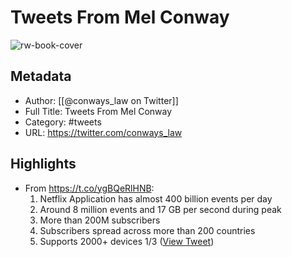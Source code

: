 # Tweets From Mel Conway

![rw-book-cover](https://pbs.twimg.com/profile_images/1284190516968660992/X2AHomKV.jpg)

## Metadata
- Author: [[@conways_law on Twitter]]
- Full Title: Tweets From Mel Conway
- Category: #tweets
- URL: https://twitter.com/conways_law

## Highlights
- From
  https://t.co/ygBQeRlHNB:
  1. Netflix Application has almost 400 billion events per day
  2. Around 8 million events and 17 GB per second during peak
  3. More than 200M subscribers
  4. Subscribers spread across more than 200 countries
  4. Supports 2000+ devices
  1/3 ([View Tweet](https://twitter.com/conways_law/status/1584304471948959744))
